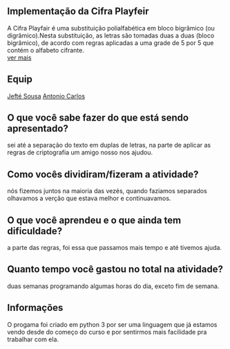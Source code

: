 ## Implementação da Cifra Playfeir <br>
A Cifra Playfair é uma substituição polialfabética em bloco bigrâmico (ou digrâmico).Nesta substituição, as letras são tomadas duas a duas (bloco bigrâmico), 
de acordo com regras aplicadas a uma grade de 5 por 5 que contém o alfabeto cifrante.<br>[ver mais](http://www.numaboa.com.br/criptografia/substituicoes/poligramicas/1041-playfair)

## Equip

[Jefté Sousa](https://github.com/bassebete/information-security)
[Antonio Carlos](https://github.com/AnttoniC/Seguranca-da-Informacao)<br>


## O que você sabe fazer do que está sendo apresentado?
sei até a separação do texto em duplas de letras, na parte de aplicar as regras de criptografia um amigo nosso nos ajudou.

## Como vocês dividiram/fizeram a atividade?
nós fizemos juntos na maioria das vezés, quando faziamos separados olhavamos a verção que estava melhor e continuavamos.  

## O que você aprendeu e o que ainda tem dificuldade?
a parte das regras, foi essa que passamos mais tempo e até tivemos ajuda.

## Quanto tempo você gastou no total na atividade?
duas semanas programando algumas horas do dia, exceto fim de semana.

## Informações
O progama foi criado em python 3 por ser uma linguagem que já estamos vendo desde do começo do curso e por sentirmos mais facilidade pra trabalhar com ela.





